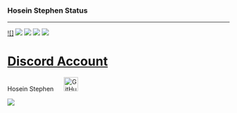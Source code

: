 ### Hosein Stephen Status
<hr>

[![]](https://github.com/Hosein-Stephen)
[![](https://raw.githubusercontent.com/vn7n24fzkq/github-profile-summary-cards-example/master/profile-summary-card-output/dracula/1-repos-per-language.svg)](https://github.com/Hosein-Stephen) [![](https://raw.githubusercontent.com/vn7n24fzkq/github-profile-summary-cards-example/master/profile-summary-card-output/dracula/2-most-commit-language.svg)](https://github.com/Hosein-Stephen)
[![](https://raw.githubusercontent.com/vn7n24fzkq/github-profile-summary-cards-example/master/profile-summary-card-output/dracula/3-stats.svg)](https://github.com/Hosein-Stephen) [![](https://raw.githubusercontent.com/vn7n24fzkq/github-profile-summary-cards-example/master/profile-summary-card-output/dracula/4-productive-time.svg)](https://github.com/Hosein-Stephen)

<h1><a href="https://github.com/Hosein-Stephen">Discord Account</a></h1>
Hosein Stephen
&nbsp;&nbsp;&nbsp;&nbsp;
<a href="https://github.com/Hosein-Stephen"><img alt="GitHub" title="GitHub" height="32" width="32" src="https://raw.githubusercontent.com/peterthehan/peterthehan/master/assets/github.svg"></a>
</p>
<img src="https://cdn.discordapp.com/attachments/1068975715615256618/1069214440429457468/Screenshot_2023-01-29_144616.png" >

